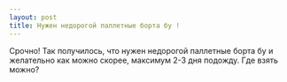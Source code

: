 ```yaml
---
layout: post 
title: Нужен недорогой паллетные борта бу ! 
--- 
```

Срочно! Так получилось, что нужен недорогой паллетные борта бу и желательно как можно скорее, максимум 2-3 дня подожду. Где взять можно?